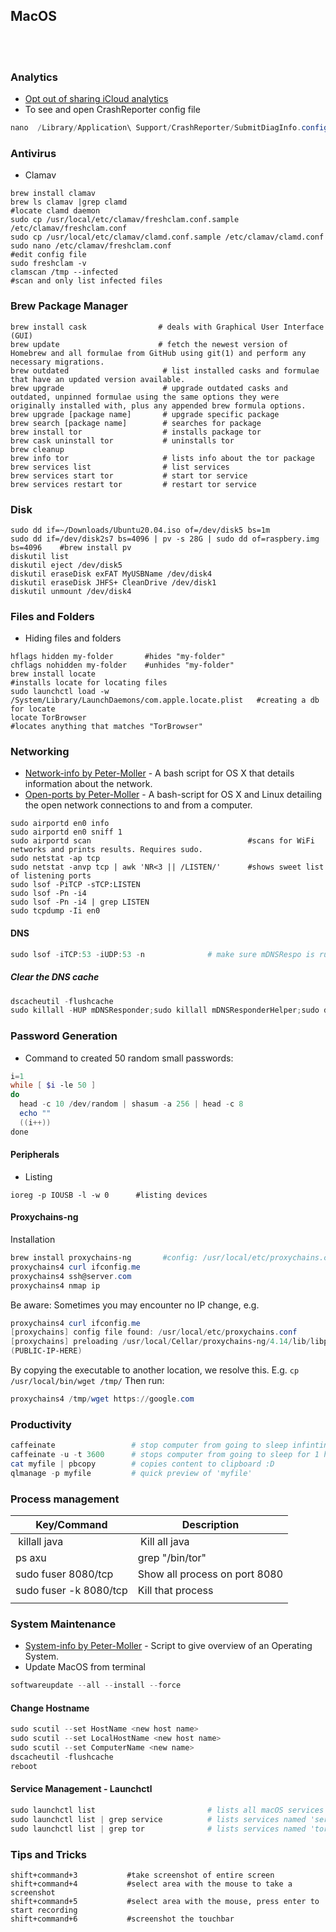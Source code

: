## MacOS

<br>
<br>

### Analytics
- [Opt out of sharing iCloud analytics](https://www.imore.com/how-opt-out-sharing-icloud-analytics-mac)
- To see and open CrashReporter config file
````powershell
nano  /Library/Application\ Support/CrashReporter/SubmitDiagInfo.config
````

### Antivirus
- Clamav
````
brew install clamav
brew ls clamav |grep clamd                                                        #locate clamd daemon
sudo cp /usr/local/etc/clamav/freshclam.conf.sample /etc/clamav/freshclam.conf
sudo cp /usr/local/etc/clamav/clamd.conf.sample /etc/clamav/clamd.conf
sudo nano /etc/clamav/freshclam.conf                                              #edit config file
sudo freshclam -v
clamscan /tmp --infected                                                          #scan and only list infected files
````

### Brew Package Manager
````
brew install cask                # deals with Graphical User Interface (GUI) 
brew update                      # fetch the newest version of Homebrew and all formulae from GitHub using git(1) and perform any necessary migrations.
brew outdated                     # list installed casks and formulae that have an updated version available.
brew upgrade                      # upgrade outdated casks and outdated, unpinned formulae using the same options they were originally installed with, plus any appended brew formula options.
brew upgrade [package name]       # upgrade specific package
brew search [package name]        # searches for package
brew install tor                  # installs package tor
brew cask uninstall tor           # uninstalls tor
brew cleanup
brew info tor                     # lists info about the tor package
brew services list                # list services
brew services start tor           # start tor service
brew services restart tor         # restart tor service
````

### Disk
````
sudo dd if=~/Downloads/Ubuntu20.04.iso of=/dev/disk5 bs=1m
sudo dd if=/dev/disk2s7 bs=4096 | pv -s 28G | sudo dd of=raspbery.img bs=4096    #brew install pv
diskutil list
diskutil eject /dev/disk5
diskutil eraseDisk exFAT MyUSBName /dev/disk4
diskutil eraseDisk JHFS+ CleanDrive /dev/disk1
diskutil unmount /dev/disk4
````

### Files and Folders
- Hiding files and folders
````
hflags hidden my-folder       #hides "my-folder"
chflags nohidden my-folder    #unhides "my-folder"
brew install locate                                                           #installs locate for locating files
sudo launchctl load -w /System/Library/LaunchDaemons/com.apple.locate.plist   #creating a db for locate
locate TorBrowser                                                             #locates anything that matches "TorBrowser"
````

### Networking
- [Network-info by Peter-Moller](https://github.com/Peter-Moller/network-info) - A bash script for OS X that details information about the network.
- [Open-ports by Peter-Moller](https://github.com/Peter-Moller/open-ports) - A bash-script for OS X and Linux detailing the open network connections to and from a computer.
````
sudo airportd en0 info
sudo airportd en0 sniff 1
sudo airportd scan                                   #scans for WiFi networks and prints results. Requires sudo.
sudo netstat -ap tcp
sudo netstat -anvp tcp | awk 'NR<3 || /LISTEN/'      #shows sweet list of listening ports
sudo lsof -PiTCP -sTCP:LISTEN
sudo lsof -Pn -i4
sudo lsof -Pn -i4 | grep LISTEN
sudo tcpdump -Ii en0
````
#### DNS
````powershell
sudo lsof -iTCP:53 -iUDP:53 -n              # make sure mDNSRespo is running
````
##### Clear the DNS cache
````powershell
dscacheutil -flushcache
sudo killall -HUP mDNSResponder;sudo killall mDNSResponderHelper;sudo dscacheutil -flushcache
````

### Password Generation
- Command to created 50 random small passwords:
````powershell
i=1
while [ $i -le 50 ]
do
  head -c 10 /dev/random | shasum -a 256 | head -c 8
  echo ""
  ((i++))
done
````

#### Peripherals
- Listing
````
ioreg -p IOUSB -l -w 0      #listing devices
````

#### Proxychains-ng
Installation
````powershell
brew install proxychains-ng       #config: /usr/local/etc/proxychains.conf
proxychains4 curl ifconfig.me
proxychains4 ssh@server.com
proxychains4 nmap ip
````
Be aware: Sometimes you may encounter no IP change, e.g.
````powershell
proxychains4 curl ifconfig.me
[proxychains] config file found: /usr/local/etc/proxychains.conf
[proxychains] preloading /usr/local/Cellar/proxychains-ng/4.14/lib/libproxychains4.dylib
(PUBLIC-IP-HERE)  
````
By copying the executable to another location, we resolve this. E.g. `cp /usr/local/bin/wget /tmp/`
Then run:
````powershell
proxychains4 /tmp/wget https://google.com
````


### Productivity
````powershell
caffeinate                 # stop computer from going to sleep infintine
caffeinate -u -t 3600      # stops computer from going to sleep for 1 hour
cat myfile | pbcopy        # copies content to clipboard :D
qlmanage -p myfile         # quick preview of 'myfile'
````


### Process management
| Key/Command | Description |
| ----------- | ----------- |
| killall java | Kill all java |
| ps axu | grep "/bin/tor" | Lists processes with "bin/tor" |
| sudo fuser 8080/tcp | Show all process on port 8080 |
|sudo fuser -k 8080/tcp |Kill that process |
| | |



### System Maintenance
- [System-info by Peter-Moller](https://github.com/Peter-Moller/system-info) - Script to give overview of an Operating System.
- Update MacOS from terminal
````powershell
softwareupdate --all --install --force
````
#### Change Hostname
````powershell
sudo scutil --set HostName <new host name>
sudo scutil --set LocalHostName <new host name>
sudo scutil --set ComputerName <new name>
dscacheutil -flushcache
reboot
````
#### Service Management - Launchctl
````powershell
sudo launchctl list                         # lists all macOS services
sudo launchctl list | grep service          # lists services named 'service'
sudo launchctl list | grep tor              # lists services named 'tor'
````

### Tips and Tricks
````
shift+command+3           #take screenshot of entire screen
shift+command+4           #select area with the mouse to take a screenshot
shift+command+5           #select area with the mouse, press enter to start recording
shift+command+6           #screenshot the touchbar
````


